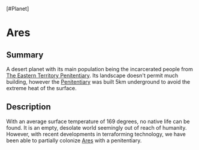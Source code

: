 [#Planet]

# Ares

## Summary

A desert planet with its main population being the incarcerated people from [The Eastern Territory Penitentiary](../Locations/The%20Eastern%20Territory%20Penitentiary.md). Its landscape doesn't permit much building, however the [Penitentiary](../Locations/The%20Eastern%20Territory%20Penitentiary.md) was built 5km underground to avoid the extreme heat of the surface.

## Description

With an average surface temperature of 169 degrees, no native life can be found. It is an empty, desolate world seemingly out of reach of humanity. However, with recent developments in terraforming technology, we have been able to partially colonize [Ares](Ares.md) with a penitentiary.